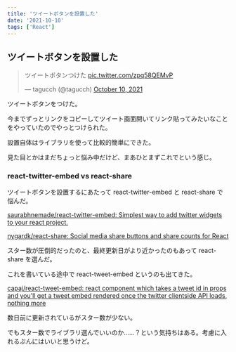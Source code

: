 ```yaml
---
title: 'ツイートボタンを設置した'
date: '2021-10-10'
tags: ['React']
---
```


## ツイートボタンを設置した

<blockquote class="twitter-tweet" data-partner="tweetdeck"><p lang="ja" dir="ltr">ツイートボタンつけた <a href="https://t.co/zpq58QEMvP">pic.twitter.com/zpq58QEMvP</a></p>&mdash; tagucch (@tagucch) <a href="https://twitter.com/tagucch/status/1447276660571598848?ref_src=twsrc%5Etfw">October 10, 2021</a></blockquote>
<script async src="https://platform.twitter.com/widgets.js" charset="utf-8"></script>

ツイートボタンをつけた。

今までずっとリンクをコピーしてツイート画面開いてリンク貼ってみたいなことをやっていたのでやっとつけられた。

設置自体はライブラリを使って比較的簡単にできた。

見た目とかはまだちょっと悩み中だけど、まあひとまずこれでという感じ。

### react-twitter-embed vs react-share

ツイートボタンを設置するにあたって react-twitter-embed と react-share で悩んだ。

[saurabhnemade/react\-twitter\-embed: Simplest way to add twitter widgets to your react project\.](https://github.com/saurabhnemade/react-twitter-embed)

[nygardk/react\-share: Social media share buttons and share counts for React](https://github.com/nygardk/react-share)

スター数が圧倒的だったのと、最終更新日がより近かったのもあって react-share を選んだ。

これを書いている途中で react-tweet-embed というのも出てきた。

[capaj/react\-tweet\-embed: react component which takes a tweet id in props and you'll get a tweet embed rendered once the twitter clientside API loads, nothing more](https://github.com/capaj/react-tweet-embed)

数日前に更新されているがスター数が少ない。

でもスター数でライブラリ選んでいいのか……？という気持ちはある。考慮に入れるぶんにはいいと思うけど。

